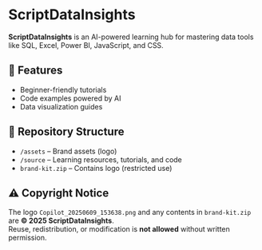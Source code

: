 # ScriptDataInsights

**ScriptDataInsights** is an AI-powered learning hub for mastering data tools like SQL, Excel, Power BI, JavaScript, and CSS.

## 🚀 Features
- Beginner-friendly tutorials
- Code examples powered by AI
- Data visualization guides

## 📁 Repository Structure
- `/assets` – Brand assets (logo)
- `/source` – Learning resources, tutorials, and code
- `brand-kit.zip` – Contains logo (restricted use)

## ⚠️ Copyright Notice
The logo `Copilot_20250609_153638.png` and any contents in `brand-kit.zip` are **© 2025 ScriptDataInsights**.  
Reuse, redistribution, or modification is **not allowed** without written permission.
